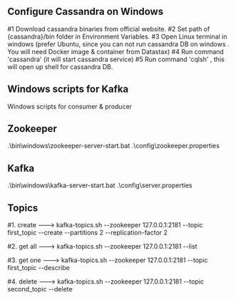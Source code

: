 ## Configure Cassandra on Windows 
#1 Download cassandra binaries from official website.
#2 Set path of {cassandra}/bin folder in Environment Variables.
#3 Open Linux terminal in windows (prefer Ubuntu, since you can not run cassandra DB on windows . You will need Docker image & container from Datastax)
#4 Run command 'cassandra' (it will start cassandra service)
#5 Run command 'cqlsh' , this will open up shell for cassandra DB.

## Windows scripts for Kafka

Windows scripts for consumer & producer

## Zookeeper

.\bin\windows\zookeeper-server-start.bat .\config\zookeeper.properties

## Kafka

.\bin\windows\kafka-server-start.bat .\config\server.properties


## Topics

#1. create  --->  kafka-topics.sh --zookeeper 127.0.0.1:2181 --topic first_topic --create --partitions 2 --replication-factor 2

#2. get all	--->  kafka-topics.sh --zookeeper 127.0.0.1:2181 --list

#3.  get one  ---> kafka-topics.sh --zookeeper 127.0.0.1:2181 --topic first_topic --describe

#4. delete   ---> kafka-topics.sh --zookeeper 127.0.0.1:2181 --topic second_topic --delete
